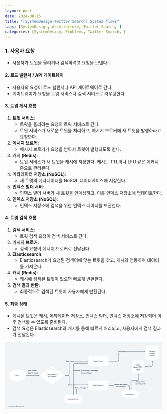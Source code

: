 ```yaml
---
layout: post
date: 2024-08-15
title: "[SystemDesign-Twitter Search] System flows"
tags: [SystemDesign, Architecture, Twitter Search, ]
categories: [SystemDesign, Problems, Twitter Search, ]
---
```



### 1. **사용자 요청**

- 사용자가 트윗을 올리거나 검색하려고 요청을 보낸다.

#### 2. **로드 밸런서 / API 게이트웨이**

- 사용자의 요청이 로드 밸런서나 API 게이트웨이로 간다.
- 게이트웨이가 요청을 트윗 서비스나 검색 서비스로 라우팅한다.

#### 3. **트윗 게시 흐름**

1. **트윗 서비스**:
	- 트윗을 올리려는 요청이 트윗 서비스로 간다.
	- 트윗 서비스가 새로운 트윗을 처리하고, 메시지 브로커에 새 트윗을 발행하라고 요청한다.
2. **메시지 브로커**:
	- 메시지 브로커가 요청을 받아서 트윗이 발행되도록 한다.
3. **캐시 (Redis)**:
	- 트윗 서비스가 새 트윗을 캐시에 저장한다. 캐시는 TTL이나 LFU 같은 메커니즘으로 관리된다.
4. **메타데이터 저장소 (NoSQL)**:
	- 새 트윗의 메타데이터를 NoSQL 데이터베이스에 저장한다.
5. **인덱스 빌더 서버**:
	- 인덱스 빌더 서버가 새 트윗을 인덱싱하고, 이를 인덱스 저장소에 업데이트한다.
6. **인덱스 저장소 (NoSQL)**:
	- 인덱스 저장소에 검색을 위한 인덱스 데이터를 보관한다.

#### 4. **트윗 검색 흐름**

1. **검색 서비스**:
	- 트윗 검색 요청이 검색 서비스로 간다.
2. **메시지 브로커**:
	- 검색 요청이 메시지 브로커로 전달된다.
3. **Elasticsearch**:
	- Elasticsearch가 요청된 검색어에 맞는 트윗을 찾고, 캐시와 연동하여 데이터를 가져온다.
4. **캐시 (Redis)**:
	- 캐시에 검색된 트윗이 있으면 빠르게 반환한다.
5. **검색 결과 반환**:
	- 최종적으로 검색된 트윗이 사용자에게 반환된다.

#### 5. **최종 상태**

- 게시된 트윗은 캐시, 메타데이터 저장소, 인덱스 빌더, 인덱스 저장소에 저장되어 이후 검색할 수 있도록 준비된다.
- 검색 요청은 Elasticsearch와 캐시를 통해 빠르게 처리되고, 사용자에게 검색 결과가 전달된다.

![0](/assets/img/2024-08-15-[SystemDesign-Twitter-Search]-System-flows.md/0.png)

